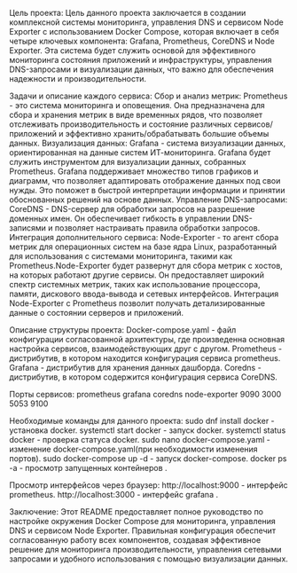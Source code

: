 Цель проекта:
Цель данного проекта заключается в создании комплексной системы мониторинга, управления DNS и сервисом Node Exporter с использованием Docker Compose, которая включает в себя четыре ключевых компонента: Grafana, Prometheus, CoreDNS и Node Exporter. Эта система будет служить основой для эффективного мониторинга состояния приложений и инфраструктуры, управления DNS-запросами и визуализации данных, что важно для обеспечения надежности и производительности.

Задачи и описание каждого сервиса:
Сбор и анализ метрик:
Prometheus -  это система мониторинга и оповещения. Она предназначена для сбора и хранения метрик в виде временных рядов, что позволяет отслеживать производительность и состояние различных сервисов/приложений и эффективно хранить/обрабатывать большие объемы данных.
Визуализация данных:
Grafana - система визуализации данных, ориентированная на данные систем ИТ-мониторинга. Grafana будет служить инструментом для визуализации данных, собранных Prometheus. Grafana поддерживает множество типов графиков и диаграмм, что позволяет адаптировать отображение данных под свои нужды. Это поможет в быстрой интерпретации информации и принятии обоснованных решений на основе данных.
Управление DNS-запросами:
CoreDNS - DNS-сервер для обработки запросов на разрешение доменных имен. Он обеспечивает гибкость в управлении DNS-записями и позволяет настраивать правила обработки запросов.
Интеграция дополнительного сервиса:
Node-Exporter - то агент сбора метрик для операционных систем на базе ядра Linux, разработанный для использования с системами мониторинга, такими как Prometheus.Node-Exporter будет развернут для сбора метрик с хостов, на которых работают другие сервисы. Он предоставляет широкий спектр системных метрик, таких как использование процессора, памяти, дискового ввода-вывода и сетевых интерфейсов. Интеграция Node-Exporter с Prometheus позволит получать детализированные данные о состоянии серверов и приложений.

Описание структуры проекта:
Docker-compose.yaml - файл конфигурации согласованной архитектуры, где произведенна основная настройка сервисов, взаимодействующих друг с другом.
Prometheus - дистрибутив, в котором находится конфигурация сервиса prometheus.
Grafana - дистрибутив для хранения данных дашборда.
Coredns -  дистрибутив, в котором содержится конфигурация сервиса CoreDNS. 

Порты сервисов:
prometheus grafana coredns node-exporter
9090       3000    5053    9100

Необходимые команды для данного проекта:
sudo dnf install docker - установка docker.
systemctl start docker - запуск docker.
systemctl status docker - проверка статуса docker.
sudo nano docker-compose.yaml - изменение docker-compose.yaml(при необходимости изменения портов).
sudo docker-compose up -d - запуск docker-compose.
docker ps -a - просмотр запущенных контейнеров .

Просмотр интерфейсов через браузер:
http://localhost:9000 - интерфейс prometheus.
http://localhost:3000 - интерфейс grafana .

Заключение:
Этот README предоставляет полное руководство по настройке окружения Docker Compose для мониторинга, управления DNS и сервисом Node Exporter. Правильная конфигурация обеспечит согласованную работу всех компонентов, создавая эффективное решение для мониторинга производительности, управления сетевыми запросами и удобного использования с помощью визуализации данных. 
